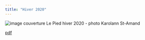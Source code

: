 ```yaml
---
title: "Hiver 2020"
---
```


![image couverture Le Pied hiver 2020 - photo Karolann St-Amand](couverture.png)

[pdf](le-pied-hiver-2020.pdf)

